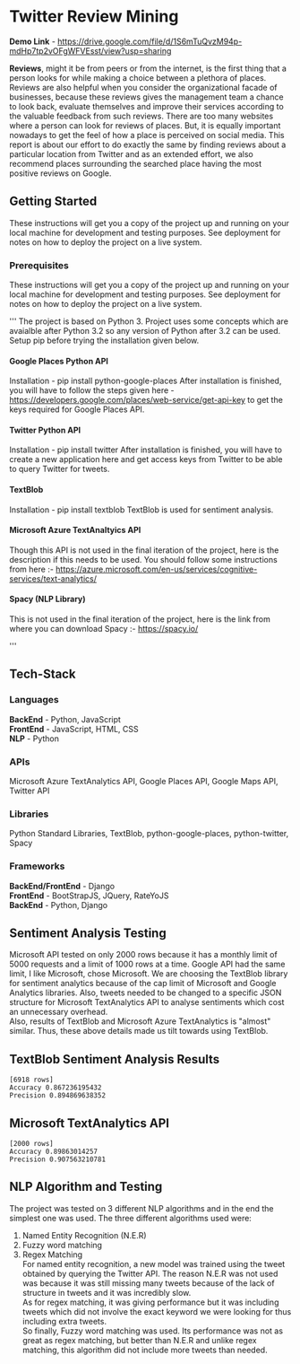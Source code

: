 # Twitter Review Mining

**Demo Link** - https://drive.google.com/file/d/1S6mTuQvzM94p-mdHp7tp2vOFgWFVEsst/view?usp=sharing

**Reviews**, might it be from peers or from the internet, is the first thing that a person looks for while making a choice between a plethora of places. Reviews are also helpful when you consider the organizational facade of businesses, because these reviews gives the management team a chance to look back, evaluate themselves and improve their services according to the valuable feedback from such reviews. There are too many websites where a person can look for reviews of places. But, it is equally important nowadays to get the feel of how a place is perceived on social media. This report is about our effort to do exactly the same by finding reviews about a particular location from Twitter and as an extended effort, we also recommend places surrounding the searched place having the most positive reviews on Google.

## Getting Started
These instructions will get you a copy of the project up and running on your local machine for development and testing purposes. See deployment for notes on how to deploy the project on a live system.

### Prerequisites
These instructions will get you a copy of the project up and running on your local machine for development and testing purposes. See deployment for notes on how to deploy the project on a live system.

'''
The project is based on Python 3. Project uses some concepts which are avaialble after Python 3.2 so any version of Python after 3.2 can be used.
Setup pip before trying the installation given below.
#### Google Places Python API
Installation - pip install python-google-places
After installation is finished, you will have to follow the steps given here - https://developers.google.com/places/web-service/get-api-key to get the keys required for Google Places API.

#### Twitter Python API
Installation - pip install twitter
After installation is finished, you will have to create a new application here and get access keys from Twitter to be able to query Twitter for tweets. 

#### TextBlob
Installation - pip install textblob
TextBlob is used for sentiment analysis.

#### Microsoft Azure TextAnaltyics API
Though this API is not used in the final iteration of the project, here is the description if this needs to be used. 
You should follow some instructions from here :- https://azure.microsoft.com/en-us/services/cognitive-services/text-analytics/ 

#### Spacy (NLP Library)
This is not used in the final iteration of the project, here is the link from where you can download Spacy :- https://spacy.io/

'''
## Tech-Stack
### Languages
**BackEnd** - Python, JavaScript  
**FrontEnd** - JavaScript, HTML, CSS  
**NLP** - Python

### APIs
Microsoft Azure TextAnalytics API, Google Places API, Google Maps API, Twitter API

### Libraries
Python Standard Libraries, TextBlob, python-google-places, python-twitter, Spacy

### Frameworks
**BackEnd/FrontEnd** - Django  
**FrontEnd** - BootStrapJS, JQuery, RateYoJS  
**BackEnd** - Python, Django

## Sentiment Analysis Testing
Microsoft API tested on only 2000 rows because it has a monthly limit of 5000 requests and a limit of 1000 rows at a time.
Google API had the same limit, I like Microsoft, chose Microsoft. 
We are choosing the TextBlob library for sentiment analytics because of the cap limit of Microsoft and Google Analytics libraries. Also, tweets needed to be changed to a specific JSON structure for Microsoft TextAnalytics API to analyse sentiments which cost an unnecessary overhead.  
Also, results of TextBlob and Microsoft Azure TextAnalytics is "almost" similar. Thus, these above details made us tilt towards using TextBlob.

## TextBlob Sentiment Analysis Results
    [6918 rows]
    Accuracy 0.867236195432
    Precision 0.894869638352
## Microsoft TextAnalytics API
    [2000 rows]
    Accuracy 0.89863014257
    Precision 0.907563210781

## NLP Algorithm and Testing
The project was tested on 3 different NLP algorithms and in the end the simplest one was used. The three different algorithms used were:  
1) Named Entity Recognition (N.E.R)  
2) Fuzzy word matching  
3) Regex Matching   
For named entity recognition, a new model was trained using the tweet obtained by querying the Twitter API. The reason N.E.R was not used was because it was still missing many tweets because of the lack of structure in tweets and it was incredibly slow.  
As for regex matching, it was giving performance but it was including tweets which did not involve the exact keyword we were looking for thus including extra tweets.  
So finally, Fuzzy word matching was used. Its performance was not as great as regex matching, but better than N.E.R and unlike regex matching, this algorithm did not include more tweets than needed. 


